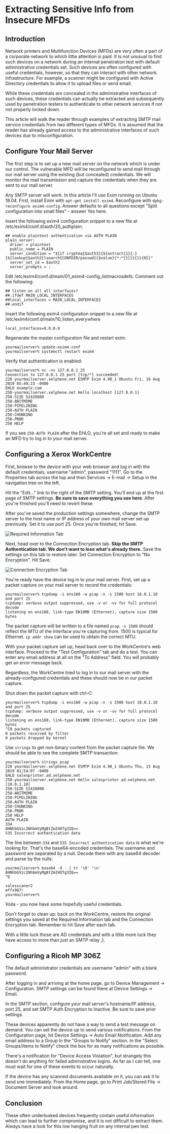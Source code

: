 # Extracting Sensitive Info from Insecure MFDs

## Introduction

Network printers and Multifunction Devices (MFDs) are very often a part of a
corporate network to which little attention is paid.  It is not unusual to
find such devices on a network during an internal penetration test with
default administrative credentials set.  Such devices are often configured
with useful credentials, however, so that they can interact with other
network infrastructure. For example, a scanner might be configured with
Active Directory credentials to allow it to upload files or send email.

While these credentials are concealed in the administrative interfaces of
such devices, these credentials can actually be extracted and subsequently
used by penetration testers to authenticate to other network services if not
not properly locked down.

This article will walk the reader through examples of extracting SMTP mail
service credentials from two different types of MFDs.  It is assumed that
the reader has already gained access to the administrative interfaces of
such devices due to misconfiguration.

## Configure Your Mail Server

The first step is to set up a new mail server on the network which is under
our control.  The vulnerable MFD will be reconfigured to send mail through
our mail server using the existing (but concealed) credentials.  We will
monitor the mail transmission and capture the credentials when they are sent to
our mail server.

Any SMTP server will work. In this article I'll use Exim running on Ubuntu
18.04. First, install Exim with `apt-get install exim4`. Reconfigure with
`dpkg-reconfigure exim4-config`. Answer defaults to all questions except
"Split configuration into small files" - answer Yes here.

Insert the following exim4 configuration snippet to a new file at
/etc/exim4/conf.d/auth/20_authplain:

```
## enable plaintext authentication via AUTH PLAIN
plain_server:
  driver = plaintext
  public_name = PLAIN
  server_condition = "${if crypteq{$auth3}{${extract{1}{:}{${lookup{$auth2}lsearch{CONFDIR/passwd}{$value}{*:*}}}}}{1}{0}}"
  server_set_id = $auth2
  server_prompts = :
```

Edit /etc/exim4/conf.d/main/01_exim4-config_listmacrosdefs. Comment out the
following:

```
## listen on all all interfaces?
##.ifdef MAIN_LOCAL_INTERFACES
##local_interfaces = MAIN_LOCAL_INTERFACES
##.endif
```

Insert the following exim4 configuration snippet to a new file at
/etc/exim4/conf.d/main/10_listen_everywhere

```
local_interfaces=0.0.0.0
```

Regenerate the master configuration file and restart exim:

```
yourmailserver% update-exim4.conf
yourmailserver% systemctl restart exim4
```

Verify that authentication is enabled:

```
yourmailserver% nc -nv 127.0.0.1 25
Connection to 127.0.0.1 25 port [tcp/*] succeeded!
220 yourmailserver.xelphene.net ESMTP Exim 4.90_1 Ubuntu Fri, 16 Aug 2019 05:49:23 -0400
EHLO example.com
250-yourmailserver.xelphene.net Hello localhost [127.0.0.1]
250-SIZE 52428800
250-8BITMIME
250-PIPELINING
250-AUTH PLAIN
250-CHUNKING
250-PRDR
250 HELP
```

If you see `250-AUTH PLAIN` after the EHLO, you're all set and ready to make
an MFD try to log in to your mail server.


## Configuring a Xerox WorkCentre

First, browse to the device with your web browser and log in with the
default credentials, username "admin", password "1111". Go to the Properties
tab across the top and then Services -> E-mail -> Setup in the navigation
tree on the left.

Hit the "Edit..." link to the right of the SMTP setting. You'll end up
at the first page of SMTP settings. **Be sure to save everything you see
here**. After you're finished you'll need to revert these.

After you've saved the production settings somewhere, change the SMTP server
to the host name or IP address of your own mail server set up previously. 
Set it to use port 25.  Once you're finished, hit Save.

![Required Information Tab][required_info]

Next, head over to the Connection Encryption tab. **Skip the SMTP
Authentication tab. We don't want to lose what's already there.** Save the settings
on this tab to restore later. Set Connection Encryption to "No Encryption".
Hit Save.

![Connection Encryption Tab][connection_encryption]

You're ready have the device log in to your mail server. First, set up a
packet capture on your mail server to record the credentials:

```
yourmailserver% tcpdump -i ens160 -w pcap -n -s 1500 host 10.0.1.10 and port 25
tcpdump: verbose output suppressed, use -v or -vv for full protocol decode
listening on ens160, link-type EN10MB (Ethernet), capture size 1500 bytes
```

The packet capture will be written to a file named `pcap`. `-s 1500` should
reflect the MTU of the interface you're capturing from. 1500 is typical for
Ethernet. `ip addr show` can be used to obtain the correct MTU.

With your packet capture set up, head back over to the WorkCentre's web interface. 
Proceed to the "Test Configuration" tab and do a test.  You can enter any
email address at all on the "To Address" field. You will probably get an
error message back.

Regardless, the WorkCentre tried to log in to our mail server with the
already-configured credentials and these should now be in our packet
capture.

Shut down the packet capture with ctrl-C:

```
yourmailserver% tcpdump -i ens160 -w pcap -n -s 1500 host 10.0.1.10 and port 25
tcpdump: verbose output suppressed, use -v or -vv for full protocol decode
listening on ens160, link-type EN10MB (Ethernet), capture size 1500 bytes
^C0 packets captured
0 packets received by filter
0 packets dropped by kernel
```

Use `strings` to get non-binary content from the packet capture file. We
should be able to see the complete SMTP transaction:

```
yourmailserver% strings pcap
220 yourmailserver.xelphene.net ESMTP Exim 4.90_1 Ubuntu Thu, 15 Aug 2019 01:54:07 -0400
EHLO salesprinter.ad.xelphene.net
250-yourmailserver.xelphene.net Hello salesprinter.ad.xelphene.net [10.0.1.10]
250-SIZE 52428800
250-8BITMIME
250-PIPELINING
250-AUTH PLAIN
250-CHUNKING
250-PRDR
250 HELP
AUTH PLAIN
334 
AHNhbGVzc2NhbmVyMgBtZmZ4OTg3IQ==
535 Incorrect authentication data
```

The line between `334` and `535 Incorrect authentication data` is what we're
looking for.  That's the base64-encoded credentials.  The username and
password are separated by a null.  Decode them with any base64 decoder and
parse by the nulls:

```
yourmailserver% base64 -d - | tr '\0' '\n'
AHNhbGVzc2NhbmVyMgBtZmZ4OTg3IQ==
^D

salesscaner2
mffx987!
yourmailserver% 
```

Voila - you now have some hopefully useful credentials.

Don't forget to clean up: back on the WorkCentre, restore the original
settings you saved at the Required Information tab and the Connection
Encryption tab.  Remember to hit Save after each tab.

With a little luck those are AD credentials and with a little more luck
they have access to more than just an SMTP relay ;).

[emailsetup]: emailsetup.png "E-mail Setup"
[required_info]: required_info.png "Required Information"
[connection_encryption]: connection_encryption.png "Connection Encryption"

## Configuring a Ricoh MP 306Z

The default administrator credentials are username "admin" with a blank
password.

After logging in and arriving at the home page, go to Device Management ->
Configuration.  SMTP settings can be found there at Device Settings ->
Email.

In the SMTP section, configure your mail server's hostname/IP address, port
25, and set SMTP Auth Encryption to Inactive. Be sure to save prior
settings.

These devices apparently do not have a way to send a test message on demand. 
You can set the device up to send various notifications.  From the
Configuration page, hit Device Settings -> Auto Email Notification.  Add any
email address to a Group in the "Groups to Notify" section.  In the "Select
Groups/Items to Notify" check the box for as many notifications as possible.

There's a notification for "Device Access Violation", but strangely this
doesn't do anything for failed adminstrative logins. As far as I can tell,
one must wait for one of these events to occur naturally.

If the device has any scanned documents available on it, you can ask it to
send one immediately. From the Home page, go to Print Job/Stored File ->
Document Server and look around.

## Conclusion

These often underlooked devices frequently contain useful information which
can lead to further compromise, and it is not difficult to extract them.
Always have a look for this low hanging fruit on any internal pen test.

